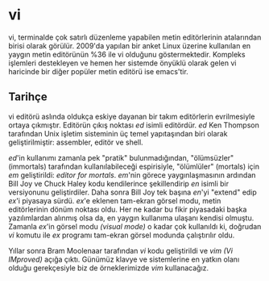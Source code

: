 # vi

vi, terminalde çok satırlı düzenleme yapabilen metin editörlerinin atalarından birisi olarak görülür. 2009'da yapılan bir anket Linux üzerine kullanılan en yaygın metin editörünün %36 ile vi olduğunu göstermektedir. Kompleks işlemleri destekleyen ve hemen her sistemde önyüklü olarak gelen vi haricinde bir diğer popüler metin editörü ise emacs'tir.

## Tarihçe

vi editörü aslında oldukça eskiye dayanan bir takım editörlerin evrilmesiyle ortaya çıkmıştır. Editörün çıkış noktası *ed* isimli editördür. *ed* Ken Thompson tarafından Unix işletim sisteminin üç temel yapıtaşından biri olarak geliştirilmiştir: assembler, editör ve shell.

*ed*'in kullanımı zamanla pek "pratik" bulunmadığından, "ölümsüzler" (immortals) tarafından kullanılabileceği espirisiyle, "ölümlüler" (mortals) için *em* geliştirildi: *editor for mortals*. *em*'nin görece yaygınlaşmasının ardından Bill Joy ve Chuck Haley kodu kendilerince şekillendirip *en* isimli bir versiyonunu geliştirdiler. Daha sonra Bill Joy tek başına *en*'yi "extend" edip *ex*'i piyasaya sürdü. *ex*'e eklenen tam-ekran görsel modu, metin editörlerinin dönüm noktası oldu. Her ne kadar bu fikir piyasadaki başka yazılımlardan alınmış olsa da, en yaygın kullanıma ulaşanı kendisi olmuştu. Zamanla *ex*'in görsel modu *(visual mode)* o kadar çok kullanıldı ki, doğrudan *vi* komutu ile *ex* programı tam-ekran görsel modunda çalıştırılır oldu.

Yıllar sonra Bram Moolenaar tarafından *vi* kodu geliştirildi ve *vim* *(Vi IMproved)* açığa çıktı. Günümüz klavye ve sistemlerine en yatkın olanı olduğu gerekçesiyle biz de örneklerimizde *vim* kullanacağız.

